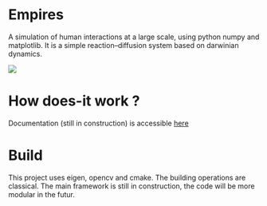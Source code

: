 # Empires

A simulation of human interactions at a large scale, using python numpy and matplotlib.
It is a simple reaction–diffusion system based on darwinian dynamics.

![](docs/example.gif)


# How does-it work ?

Documentation (still in construction) is accessible [here](https://louislesueur.github.io/empires/)

# Build

This project uses eigen, opencv and cmake. The building operations are classical. The main framework is still in construction, the code will be more modular in the futur.
